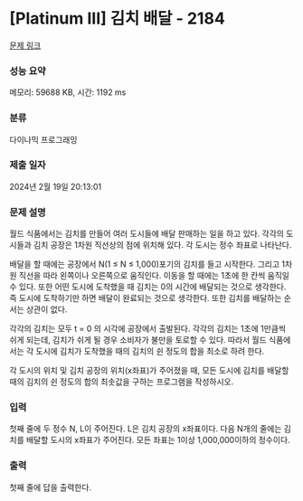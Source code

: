 # [Platinum III] 김치 배달 - 2184 

[문제 링크](https://www.acmicpc.net/problem/2184) 

### 성능 요약

메모리: 59688 KB, 시간: 1192 ms

### 분류

다이나믹 프로그래밍

### 제출 일자

2024년 2월 19일 20:13:01

### 문제 설명

<p>월드 식품에서는 김치를 만들어 여러 도시들에 배달 판매하는 일을 하고 있다. 각각의 도시들과 김치 공장은 1차원 직선상의 점에 위치해 있다. 각 도시는 정수 좌표로 나타난다.</p>

<p>배달을 할 때에는 공장에서 N(1 ≤ N ≤ 1,000)포기의 김치를 들고 시작한다. 그리고 1차원 직선을 따라 왼쪽이나 오른쪽으로 움직인다. 이동을 할 때에는 1초에 한 칸씩 움직일 수 있다. 또한 어떤 도시에 도착했을 때 김치는 0의 시간에 배달되는 것으로 생각한다. 즉 도시에 도착하기만 하면 배달이 완료되는 것으로 생각한다. 또한 김치를 배달하는 순서는 상관이 없다.</p>

<p>각각의 김치는 모두 t = 0 의 시각에 공장에서 출발된다. 각각의 김치는 1초에 1만큼씩 쉬게 되는데, 김치가 쉬게 될 경우 소비자가 불만을 토로할 수 있다. 따라서 월드 식품에서는 각 도시에 김치가 도착했을 때의 김치의 쉰 정도의 합을 최소로 하려 한다.</p>

<p>각 도시의 위치 및 김치 공장의 위치(x좌표)가 주어졌을 때, 모든 도시에 김치를 배달할 때의 김치의 쉰 정도의 합의 최솟값을 구하는 프로그램을 작성하시오.</p>

### 입력 

 <p>첫째 줄에 두 정수 N, L이 주어진다. L은 김치 공장의 x좌표이다. 다음 N개의 줄에는 김치를 배달할 도시의 x좌표가 주어진다. 모든 좌표는 1이상 1,000,000이하의 정수이다.</p>

### 출력 

 <p>첫째 줄에 답을 출력한다.</p>

